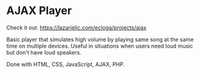 # AJAX Player

Check it out: https://lazarjelic.com/ecloga/projects/ajax

Basic player that simulates high volume by playing same song at the same time on multiple devices. Useful in situations when users need loud music but don't have loud speakers.

Done with HTML, CSS, JavaScript, AJAX, PHP.
